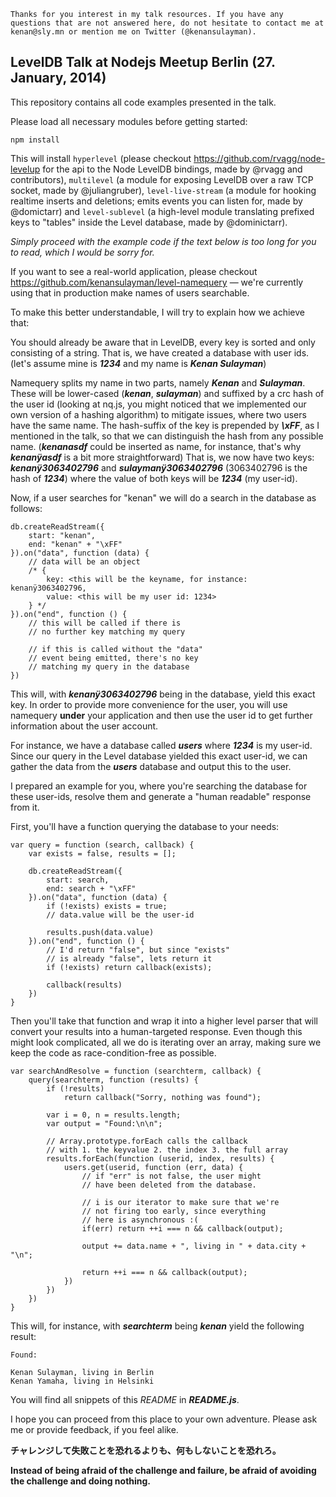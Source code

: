 	Thanks for you interest in my talk resources. If you have any questions that are not answered here, do not hesitate to contact me at kenan@sly.mn or mention me on Twitter (@kenansulayman).

## LevelDB Talk at Nodejs Meetup Berlin (27. January, 2014)

This repository contains all code examples presented in the talk.

Please load all necessary modules before getting started:

	npm install

This will install `hyperlevel` (please checkout https://github.com/rvagg/node-levelup for the api to the Node LevelDB bindings, made by @rvagg and contributors), `multilevel` (a module for exposing LevelDB over a raw TCP socket, made by @juliangruber), `level-live-stream` (a module for hooking realtime inserts and deletions; emits events you can listen for, made by @domictarr) and `level-sublevel` (a high-level module translating prefixed keys to "tables" inside the Level database, made by @dominictarr).

*Simply proceed with the example code if the text below is too long for you to read, which I would be sorry for.*

If you want to see a real-world application, please checkout https://github.com/kenansulayman/level-namequery — we're currently using that in production make names of users searchable.

To make this better understandable, I will try to explain how we achieve that:

You should already be aware that in LevelDB, every key is sorted and only consisting of a string. That is, we have created a database with user ids. (let's assume mine is ***1234*** and my name is ***Kenan Sulayman***)

Namequery splits my name in two parts, namely ***Kenan*** and ***Sulayman***. These will be lower-cased (***kenan***, ***sulayman***) and suffixed by a crc hash of the user id (looking at nq.js, you might noticed that we implemented our own version of a hashing algorithm) to mitigate issues, where two users have the same name. The hash-suffix of the key is prepended by ***\xFF***, as I mentioned in the talk, so that we can distinguish the hash from any possible name. (***kenanasdf*** could be inserted as name, for instance, that's why ***kenanÿasdf*** is a bit more straightforward) That is, we now have two keys: ***kenanÿ3063402796*** and ***sulaymanÿ3063402796*** (3063402796 is the hash of ***1234***) where the value of both keys will be ***1234*** (my user-id).

Now, if a user searches for "kenan" we will do a search in the database as follows:

	db.createReadStream({
		start: "kenan",
		end: "kenan" + "\xFF"
	}).on("data", function (data) {
		// data will be an object
		/* {
			key: <this will be the keyname, for instance: kenanÿ3063402796,
			value: <this will be my user id: 1234>
		} */
	}).on("end", function () {
		// this will be called if there is
		// no further key matching my query

		// if this is called without the "data"
		// event being emitted, there's no key
		// matching my query in the database
	})

This will, with ***kenanÿ3063402796*** being in the database, yield this exact key. In order to provide more convenience for the user, you will use namequery **under** your application and then use the user id to get further information about the user account.

For instance, we have a database called ***users*** where ***1234*** is my user-id. Since our query in the Level database yielded this exact user-id, we can gather the data from the ***users*** database and output this to the user.

I prepared an example for you, where you're searching the database for these user-ids, resolve them and generate a "human readable" response from it.

First, you'll have a function querying the database to your needs:

	var query = function (search, callback) {
		var exists = false, results = [];

		db.createReadStream({
			start: search,
			end: search + "\xFF"
		}).on("data", function (data) {
			if (!exists) exists = true;
			// data.value will be the user-id

			results.push(data.value)
		}).on("end", function () {
			// I'd return "false", but since "exists"
			// is already "false", lets return it
			if (!exists) return callback(exists);

			callback(results)
		})
	}

Then you'll take that function and wrap it into a higher level parser that will convert your results into a human-targeted response. Even though this might look complicated, all we do is iterating over an array, making sure we keep the code as race-condition-free as possible.

	var searchAndResolve = function (searchterm, callback) {
		query(searchterm, function (results) {
			if (!results)
				return callback("Sorry, nothing was found");

			var i = 0, n = results.length;
			var output = "Found:\n\n";

			// Array.prototype.forEach calls the callback
			// with 1. the keyvalue 2. the index 3. the full array
			results.forEach(function (userid, index, results) {
				users.get(userid, function (err, data) {
					// if "err" is not false, the user might
					// have been deleted from the database.

					// i is our iterator to make sure that we're
					// not firing too early, since everything
					// here is asynchronous :(
					if(err) return ++i === n && callback(output);

					output += data.name + ", living in " + data.city + "\n";

					return ++i === n && callback(output);
				})
			})
		})
	}

This will, for instance, with ***searchterm*** being ***kenan*** yield the following result:

	Found:

	Kenan Sulayman, living in Berlin
	Kenan Yamaha, living in Helsinki

You will find all snippets of this *README* in ***README.js***.

I hope you can proceed from this place to your own adventure. Please ask me or provide feedback, if you feel alike.

**チャレンジして失敗ことを恐れるよりも、何もしないことを恐れろ。**

**Instead of being afraid of the challenge and failure, be afraid of avoiding the challenge and doing nothing.**